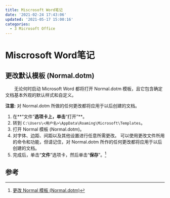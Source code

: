 ```yaml
---
title: Miscrosoft Word笔记
date: '2021-02-24 17:43:06'
updated: '2021-05-17 15:00:16'
categories:
  - 3 Microsoft Office
---
```

# Miscrosoft Word笔记

## 更改默认模板 (Normal.dotm)

　　无论何时启动 Microsoft Word 都将打开 Normal.dotm 模板，且它包含确定文档基本外观的默认样式和自定义。

**注意:** 对 Normal.dotm 所做的任何更改都将应用于以后创建的文档。

1. 在**“文件”**选项卡上，单击**“打开”**。
2. 转到 `C:\Users\<用户名>\AppData\Roaming\Microsoft\Templates`。
3. 打开 Normal 模板 (Normal.dotm)。
4. 对字体、边距、间距以及其他设置进行任意所需更改。 可以使用更改文件所用的命令和功能，但请记住，对 Normal.dotm 所作的任何更改都将应用于以后创建的文档。
5. 完成后，单击“**文件**”选项卡，然后单击“**保存**”。[^1]

## 参考

[^1]: [更改 Normal 模板 (Normal.dotm)](https://support.microsoft.com/zh-cn/office/%E6%9B%B4%E6%94%B9-normal-%E6%A8%A1%E6%9D%BF-normal-dotm-06de294b-d216-47f6-ab77-ccb5166f98ea)
